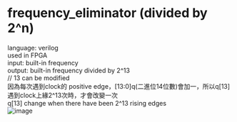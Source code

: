 # frequency_eliminator (divided by 2^n)
language: verilog <br />
used in FPGA <br />
input: built-in frequency <br />
output:  built-in frequency divided by 2^13 <br />
// 13 can be modified <br />
因為每次遇到clock的 positive edge，[13:0]q(二進位14位數)會加一，所以q[13]遇到clock上緣2^13次時，才會改變一次 <br />
q[13] change when there have been 2^13 rising edges <br />
![image](https://github.com/skyMei-J/clock_frequency_eliminator/blob/master/dfdfd.png)

